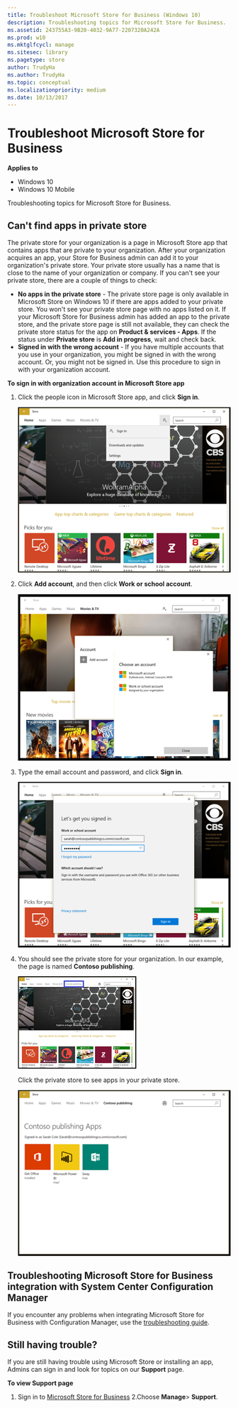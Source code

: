 ```yaml
---
title: Troubleshoot Microsoft Store for Business (Windows 10)
description: Troubleshooting topics for Microsoft Store for Business.
ms.assetid: 243755A3-9B20-4032-9A77-2207320A242A
ms.prod: w10
ms.mktglfcycl: manage
ms.sitesec: library
ms.pagetype: store
author: TrudyHa
ms.author: TrudyHa
ms.topic: conceptual
ms.localizationpriority: medium
ms.date: 10/13/2017
---
```


# Troubleshoot Microsoft Store for Business

**Applies to**

-   Windows 10
-   Windows 10 Mobile

Troubleshooting topics for Microsoft Store for Business.

## Can't find apps in private store
The private store for your organization is a page in Microsoft Store app that contains apps that are private to your organization. After your organization acquires an app, your Store for Business admin can add it to your organization's private store. Your private store usually has a name that is close to the name of your organization or company. If you can't see your private store, there are a couple of things to check:
- **No apps in the private store** - The private store page is only available in Microsoft Store on Windows 10 if there are apps added to your private store. You won't see your private store page with no apps listed on it. If your Microsoft Store for Business admin has added an app to the private store, and the private store page is still not available, they can check the private store status for the app on **Product & services - Apps**. If the status under **Private store** is **Add in progress**, wait and check back.
- **Signed in with the wrong account** - If you have multiple accounts that you use in your organization, you might be signed in with the wrong account. Or, you might not be signed in. Use this procedure to sign in with your organization account.

**To sign in with organization account in Microsoft Store app**

1.  Click the people icon in Microsoft Store app, and click **Sign in**.

    ![Sign in to Store app with a different account](images/wsfb-wsappsignin.png)

2.  Click **Add account**, and then click **Work or school account**.

    ![Choose an account to use](images/wsfb-wsappaddacct.png)

3.  Type the email account and password, and click **Sign in**.

    ![Sign in for work or school account](images/wsfb-wsappworkacct.png)

4.  You should see the private store for your organization. In our example, the page is named **Contoso publishing**.

    ![Private store with name highlighted](images/wsfb-wsappprivatestore.png)

    Click the private store to see apps in your private store.

    ![Private store for Contoso publishing](images/wsfb-privatestoreapps.png)

## Troubleshooting Microsoft Store for Business integration with System Center Configuration Manager

If you encounter any problems when integrating Microsoft Store for Business with Configuration Manager, use the [troubleshooting guide](https://support.microsoft.com/help/4010214/understand-and-troubleshoot-microsoft-store-for-business-integration-w).

## Still having trouble?

If you are still having trouble using Microsoft Store or installing an app, Admins can sign in and look for topics on our **Support** page.
   
**To view Support page** 

1. Sign in to [Microsoft Store for Business](https://businessstore.microsoft.com)
2.Choose **Manage**> **Support**. 

